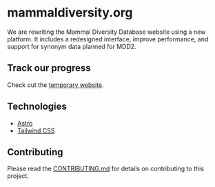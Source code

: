 # mammaldiversity.org

We are rewriting the Mammal Diversity Database website using a new platform. It includes a redesigned interface, improve performance, and support for synonym data planned for MDD2.

## Track our progress

Check out the [temporary website](https://mdd.hhandika.com).

## Technologies

- [Astro](https://astro.build/)
- [Tailwind CSS](https://tailwindcss.com/)

## Contributing

Please read the [CONTRIBUTING.md](CONTRIBUTING.md) for details on contributing to this project.
